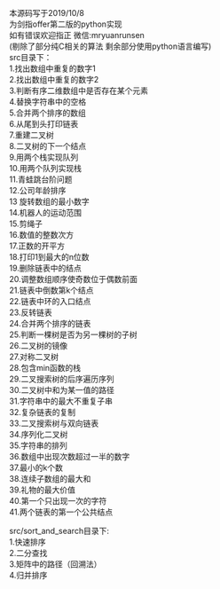 本源码写于2019/10/8  
为剑指offer第二版的python实现  
如有错误欢迎指正 微信:mryuanrunsen   
(剔除了部分纯C相关的算法 剩余部分使用python语言编写)  
src目录下：  
1.找出数组中重复的数字1  
2.找出数组中重复的数字2  
3.判断有序二维数组中是否存在某个元素  
4.替换字符串中的空格  
5.合并两个排序的数组  
6.从尾到头打印链表  
7.重建二叉树  
8.二叉树的下一个结点  
9.用两个栈实现队列  
10.用两个队列实现栈  
11.青蛙跳台阶问题  
12.公司年龄排序  
13 旋转数组的最小数字  
14.机器人的运动范围  
15.剪绳子  
16.数值的整数次方   
17.正数的开平方  
18.打印1到最大的n位数  
19.删除链表中的结点  
20.调整数组顺序使奇数位于偶数前面  
21.链表中倒数第k个结点  
22.链表中环的入口结点  
23.反转链表  
24.合并两个排序的链表  
25.判断一棵树是否为另一棵树的子树  
26.二叉树的镜像  
27.对称二叉树  
28.包含min函数的栈  
29.二叉搜索树的后序遍历序列  
30.二叉树中和为某一值的路径  
31.字符串中的最大不重复子串  
32.复杂链表的复制  
33.二叉搜索树与双向链表  
34.序列化二叉树  
35.字符串的排列  
36.数组中出现次数超过一半的数字  
37.最小的k个数    
38.连续子数组的最大和  
39.礼物的最大价值  
40.第一个只出现一次的字符  
41.两个链表的第一个公共结点  

src/sort_and_search目录下:  
1.快速排序  
2.二分查找  
3.矩阵中的路径（回溯法）  
4.归并排序  
